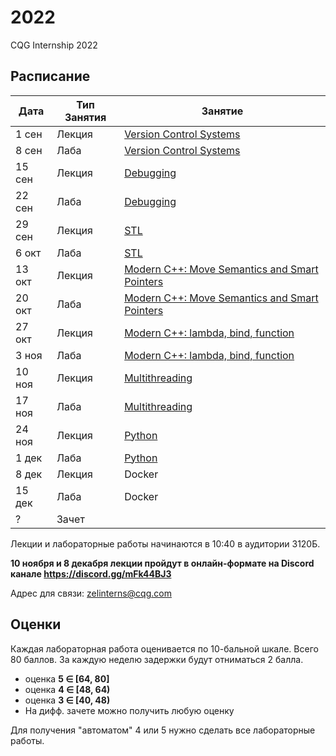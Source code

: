 # 2022
CQG Internship 2022

## Расписание

Дата | Тип Занятия | Занятие
-----|-------------|--------
1 сен | Лекция | [Version Control Systems](<1. Version Control Systems/VCS. Git. GitHub.pdf>)
8 сен | Лаба   | [Version Control Systems](<1. Version Control Systems/Git Task.md>)
15 сен | Лекция | [Debugging](<2. Debugging/Debugging.pdf>)
22 сен | Лаба   | [Debugging](<2. Debugging/lab-debugging/README.md>)
29 сен | Лекция | [STL](<3. STL/STL Summary.pdf>)
6  окт | Лаба   | [STL](<3. STL/STL Task.md>)
13 окт | Лекция | [Modern C++: Move Semantics and Smart Pointers](<4. Modern CPP. Move Semantic and Smart Pointers/Modern CPP. Move Semantic and Smart Pointers 2022.pdf>)
20 окт | Лаба   | [Modern C++: Move Semantics and Smart Pointers](<4. Modern CPP. Move Semantic and Smart Pointers/Modern CPP. Move Semantic and Smart Pointers 2022.md>)
27 окт | Лекция | [Modern C++: lambda, bind, function](<5. Modern CPP. Lambdas and Functions/Modern CPP. Lambdas and Functions 2022.pdf>)
3  ноя | Лаба   | [Modern C++: lambda, bind, function](<5. Modern CPP. Lambdas and Functions/Modern CPP. Lambdas and Functions 2022.md>)
10 ноя | Лекция | [Multithreading](<6. Multithreading/Multithreading.pdf>)
17 ноя | Лаба   | [Multithreading](<6. Multithreading/Multithreading.md>)
24 ноя | Лекция | [Python](<7. Python/Python.pdf>)
1  дек | Лаба   | [Python](<7. Python/Python.md>)
8  дек | Лекция | Docker
15 дек | Лаба   | Docker
? | Зачет  |

Лекции и лабораторные работы начинаются в 10:40 в аудитории 3120Б.

__10 ноября и 8 декабря лекции пройдут в онлайн-формате на Discord канале https://discord.gg/mFk44BJ3__

Адрес для связи: zelinterns@cqg.com

## Оценки

Каждая лабораторная работа оценивается по 10-бальной шкале. Всего 80 баллов.
За каждую неделю задержки будут отниматься 2 балла.

+ оценка <b>5 &Element; [64, 80]</b>
+ оценка <b>4 &Element; [48, 64)</b>
+ оценка <b>3 &Element; [40, 48)</b>
+ На дифф. зачете можно получить любую оценку

Для получения "автоматом" 4 или 5 нужно сделать все лабораторные работы.
